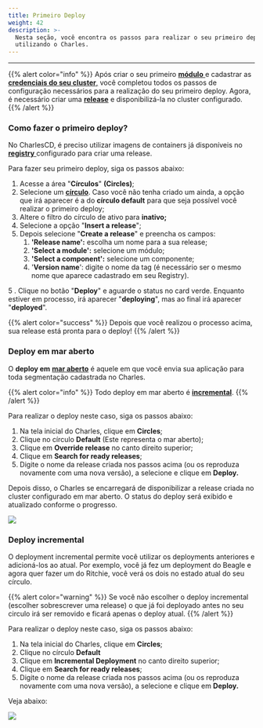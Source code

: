```yaml
---
title: Primeiro Deploy
weight: 42
description: >-
  Nesta seção, você encontra os passos para realizar o seu primeiro deploy
  utilizando o Charles.
---
```


---

{{% alert color="info" %}}
Após criar o seu primeiro [**módulo** ](/pt/primeiros-passos/criando-seu-primeiro-módulo/visao-geral/)e cadastrar as [**credenciais do seu cluster**,](/pt/primeiros-passos/definindo-um-workspace/ambiente-de-deploy/) você completou todos os passos de configuração necessários para a realização do seu primeiro deploy. Agora, é necessário criar uma [**release**](/pt/referência/release/) e disponibilizá-la no cluster configurado.
{{% /alert %}}

### **Como fazer o primeiro deploy?**

No CharlesCD, é preciso utilizar imagens de containers já disponíveis no [**registry** ](/pt/primeiros-passos/definindo-um-workspace/docker-registry/) configurado para criar uma release. 

Para fazer seu primeiro deploy, siga os passos abaixo:

1. Acesse a área "**Círculos**" **\(Circles\)**;
2. Selecione um [**círculo**](/pt/referência/círculo/). Caso você não tenha criado um ainda, a opção que irá aparecer é a do **círculo default** para que seja possível você realizar o  primeiro deploy;
3. Altere o filtro do círculo de ativo para **inativo;** 
4. Selecione a opção "**Insert a release**";
5. Depois selecione "**Create a release**" e preencha os campos: 
   1. **'Release name':** escolha um nome para a sua release;
   2. **'Select a module':** selecione um módulo;
   3. **'Select a component':** selecione um componente;
   4. '**Version name**': digite o nome da tag \(é necessário ser o mesmo  nome que aparece cadastrado em seu Registry\).

5 . Clique no botão "**Deploy**" e aguarde o status no card verde. Enquanto estiver em processo, irá aparecer "**deploying**", mas ao final irá aparecer "**deployed**".

{{% alert color="success" %}}
Depois que você realizou o processo acima, sua release está pronta para o deploy!
{{% /alert %}}

### **Deploy em mar aberto**

O **deploy em** [**mar aberto**](/pt/principais-conceitos/) é aquele em que você envia sua aplicação para toda segmentação cadastrada no Charles. 

{{% alert color="info" %}}
Todo deploy em mar aberto é [**incremental**](#Deploy-incremental). 
{{% /alert %}}

Para realizar o deploy neste caso, siga os passos abaixo:

1. Na tela inicial do Charles, clique em **Circles**;
2. Clique no círculo **Default** \(Este representa o mar aberto\);
3. Clique em **Override release** no canto direito superior;
4. Clique em **Search for ready releases**;
5. Digite o nome da release criada nos passos acima \(ou os reproduza novamente com uma nova versão\), a selecione e clique em **Deploy.**

Depois disso, o Charles se encarregará de disponibilizar a release criada no cluster configurado em mar aberto. O status do deploy será exibido e atualizado conforme o progresso.

![](/shared/first-deploy.gif)


### **Deploy incremental**

O deployment incremental permite você utilizar os deployments anteriores e adicioná-los ao atual. Por exemplo, você já fez um deployment do Beagle e agora quer fazer um do Ritchie, você verá os dois no estado atual do seu círculo.  

{{% alert color="warning" %}}
Se você não escolher o deploy incremental (escolher sobrescrever uma release) o que já foi deployado antes no seu circulo irá ser removido e ficará apenas o deploy atual.
{{% /alert %}}

Para realizar o deploy neste caso, siga os passos abaixo:

1. Na tela inicial do Charles, clique em **Circles**;
2. Clique no círculo **Default** 
3. Clique em **Incremental Deployment** no canto direito superior;
4. Clique em **Search for ready releases**;
5. Digite o nome da release criada nos passos acima \(ou os reproduza novamente com uma nova versão\), a selecione e clique em **Deploy.**

Veja abaixo:

![](/shared/deploy-incremental.gif)